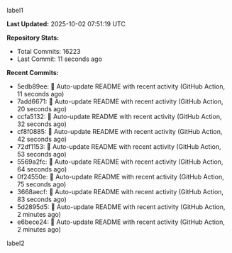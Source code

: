 
label1 
<!-- ACTIVITY_START -->
**Last Updated:** 2025-10-02 07:51:19 UTC

**Repository Stats:**
- Total Commits: 16223
- Last Commit: 11 seconds ago

**Recent Commits:**
- 5edb89ee: 🤖 Auto-update README with recent activity (GitHub Action, 11 seconds ago)
- 7add6671: 🤖 Auto-update README with recent activity (GitHub Action, 20 seconds ago)
- ccfa5132: 🤖 Auto-update README with recent activity (GitHub Action, 32 seconds ago)
- cf8f0885: 🤖 Auto-update README with recent activity (GitHub Action, 42 seconds ago)
- 72df1153: 🤖 Auto-update README with recent activity (GitHub Action, 53 seconds ago)
- 5569a2fc: 🤖 Auto-update README with recent activity (GitHub Action, 64 seconds ago)
- 0f24550e: 🤖 Auto-update README with recent activity (GitHub Action, 75 seconds ago)
- 3668aecf: 🤖 Auto-update README with recent activity (GitHub Action, 83 seconds ago)
- 5d2895d5: 🤖 Auto-update README with recent activity (GitHub Action, 2 minutes ago)
- e6bece24: 🤖 Auto-update README with recent activity (GitHub Action, 2 minutes ago)
<!-- ACTIVITY_END -->

label2
